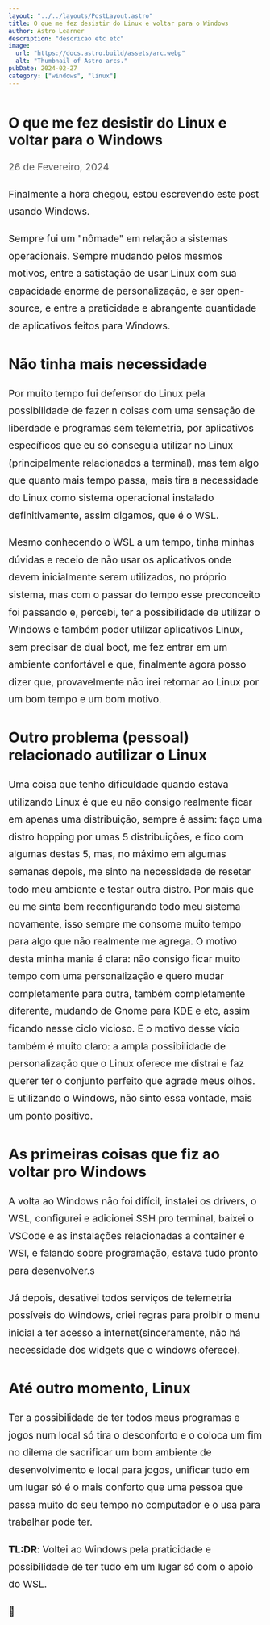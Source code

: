 ```yaml
---
layout: "../../layouts/PostLayout.astro"
title: O que me fez desistir do Linux e voltar para o Windows
author: Astro Learner
description: "descricao etc etc"
image:
  url: "https://docs.astro.build/assets/arc.webp"
  alt: "Thumbnail of Astro arcs."
pubDate: 2024-02-27
category: ["windows", "linux"]
---
```


<style>
  main{
    width: 100%;
    height: 100%;
  }

  .markdownContent{
    width: 100%;
    display: flex;
    justify-content: center;
  }
  .markdownContent p{
    margin-top: 1em;
    margin-bottom: 1em;
  }
  /*.markdownBase{*/
  /*  width: 85%;*/
  /*}*/
  .postDate{
    --tw-text-opacity: 1;
    color: rgb(91, 91, 91);
    margin-bottom: 2em;
  }
  .markdownContent p{
    line-height: 1.8em;
    font-size: 1.2rem;
  }

  .markdownContent h2{
    font-size:1.8rem
  }



  .markdownBase img{
    display: block;
    margin-left: auto;
    margin-right: auto;
    max-width: 100%;
  }

  .imgContainer{
    display: flex;
    flex-direction: column;
  }

  .imgContainer a{
    font-size: 1em;
    margin: 0em;
    margin-bottom: 1em;
    text-align: center;
    text-decoration: none;
    color: #415a77;
  }


</style>

<PostLayout>
<main>
<div class="markdownContent">
<div class="markdownBase">

# O que me fez desistir do Linux e voltar para o Windows

<p class="postDate">26 de Fevereiro, 2024</p>

Finalmente a hora chegou, estou escrevendo este post usando Windows.

Sempre fui um "nômade" em relação a sistemas operacionais. Sempre mudando pelos mesmos motivos, entre a satistação de usar Linux
com sua capacidade enorme de personalização, e ser open-source, e entre a praticidade e abrangente quantidade de aplicativos feitos para Windows.

## Não tinha mais necessidade

Por muito tempo fui defensor do Linux pela possibilidade de fazer n coisas com uma sensação de liberdade e programas sem telemetria,
por aplicativos específicos que eu só conseguia utilizar no Linux (principalmente relacionados a terminal), mas tem algo que 
quanto mais tempo passa, mais tira a necessidade do Linux como sistema operacional instalado definitivamente, assim digamos, que é o WSL.

Mesmo conhecendo o WSL a um tempo, tinha minhas dúvidas e receio de não usar os aplicativos onde devem inicialmente serem utilizados, no próprio sistema,
mas com o passar do tempo esse preconceito foi passando e, percebi, ter a possibilidade de utilizar o Windows e também poder utilizar aplicativos Linux, sem precisar
de dual boot, me fez entrar em um ambiente confortável e que, finalmente agora posso dizer que, provavelmente não irei retornar ao Linux por um bom tempo e um 
bom motivo. 

## Outro problema (pessoal) relacionado autilizar o Linux

Uma coisa que tenho dificuldade quando estava utilizando Linux é que eu não consigo realmente ficar em apenas uma distribuição,
sempre é assim: faço uma distro hopping por umas 5 distribuições, e fico com algumas destas 5, mas, no máximo em algumas semanas depois,
me sinto na necessidade de resetar todo meu ambiente e testar outra distro. Por mais que eu me sinta bem reconfigurando todo meu sistema novamente,
isso sempre me consome muito tempo para algo que não realmente me agrega. O motivo desta minha mania é clara: não consigo ficar muito tempo com uma personalização
e quero mudar completamente para outra, também completamente diferente, mudando de Gnome para KDE e etc, assim ficando nesse ciclo vicioso. E o motivo desse vício também é muito claro: a ampla possibilidade de personalização que o Linux oferece me distrai e faz querer ter o conjunto perfeito que agrade meus olhos. E utilizando o Windows, não sinto essa vontade, mais um ponto positivo.

## As primeiras coisas que fiz ao voltar pro Windows

A volta ao Windows não foi difícil, instalei os drivers, o WSL, configurei e adicionei SSH pro terminal, baixei o VSCode e as instalações relacionadas a container
e WSl, e falando sobre programação, estava tudo pronto para desenvolver.s

Já depois, desativei todos serviços de telemetria possíveis do Windows, criei regras para proibir o menu inicial a ter acesso a internet(sinceramente, não há necessidade dos widgets
que o windows oferece).

## Até outro momento, Linux

Ter a possibilidade de ter todos meus programas e jogos num local só tira o desconforto e o coloca um fim no dilema de sacrificar um bom ambiente de desenvolvimento
e local para jogos, unificar tudo em um lugar só é o mais conforto que uma pessoa que passa muito do seu tempo no computador e o usa para trabalhar pode ter.

**TL:DR**: Voltei ao Windows pela praticidade e possibilidade de ter tudo em um lugar só com o apoio do WSL.

👋

</div>
</div>
</main>
</PostLayout>

